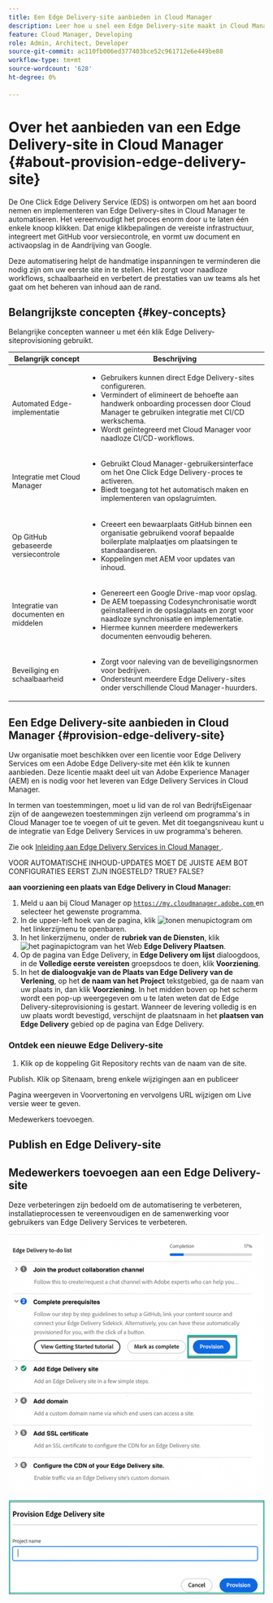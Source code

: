 ```yaml
---
title: Een Edge Delivery-site aanbieden in Cloud Manager
description: Leer hoe u snel een Edge Delivery-site maakt in Cloud Manager met een klik op een knop.
feature: Cloud Manager, Developing
role: Admin, Architect, Developer
source-git-commit: ac110fb006ed377403bce52c961712e6e449be88
workflow-type: tm+mt
source-wordcount: '628'
ht-degree: 0%

---
```



# Over het aanbieden van een Edge Delivery-site in Cloud Manager {#about-provision-edge-delivery-site}

De One Click Edge Delivery Service (EDS) is ontworpen om het aan boord nemen en implementeren van Edge Delivery-sites in Cloud Manager te automatiseren. Het vereenvoudigt het proces enorm door u te laten één enkele knoop klikken. Dat enige klikbepalingen de vereiste infrastructuur, integreert met GitHub voor versiecontrole, en vormt uw document en activaopslag in de Aandrijving van Google.

Deze automatisering helpt de handmatige inspanningen te verminderen die nodig zijn om uw eerste site in te stellen. Het zorgt voor naadloze workflows, schaalbaarheid en verbetert de prestaties van uw teams als het gaat om het beheren van inhoud aan de rand.

## Belangrijkste concepten {#key-concepts}

Belangrijke concepten wanneer u met één klik Edge Delivery-siteprovisioning gebruikt.

| Belangrijk concept | Beschrijving |
| --- | --- |
| Automated Edge-implementatie | <ul><li>Gebruikers kunnen direct Edge Delivery-sites configureren.</li><li>Vermindert of elimineert de behoefte aan handwerk onboarding processen door Cloud Manager te gebruiken integratie met CI/CD werkschema.</li><li>Wordt geïntegreerd met Cloud Manager voor naadloze CI/CD-workflows.</li></ul> |
| Integratie met Cloud Manager | <ul><li>Gebruikt Cloud Manager-gebruikersinterface om het One Click Edge Delivery-proces te activeren.</li><li>Biedt toegang tot het automatisch maken en implementeren van opslagruimten.</li></ul> |
| Op GitHub gebaseerde versiecontrole | <ul><li>Creeert een bewaarplaats GitHub binnen een organisatie gebruikend vooraf bepaalde boilerplate malplaatjes om plaatsingen te standaardiseren.</li><li>Koppelingen met AEM voor updates van inhoud.</li></ul> |
| Integratie van documenten en middelen | <ul><li>Genereert een Google Drive-map voor opslag.<li>De AEM toepassing Codesynchronisatie wordt geïnstalleerd in de opslagplaats en zorgt voor naadloze synchronisatie en implementatie.</li></li><li>Hiermee kunnen meerdere medewerkers documenten eenvoudig beheren.</li></ul> |
| Beveiliging en schaalbaarheid | <ul><li>Zorgt voor naleving van de beveiligingsnormen voor bedrijven.</li><li>Ondersteunt meerdere Edge Delivery-sites onder verschillende Cloud Manager-huurders.</li></ul> |



## Een Edge Delivery-site aanbieden in Cloud Manager {#provision-edge-delivery-site}

Uw organisatie moet beschikken over een licentie voor Edge Delivery Services om een Adobe Edge Delivery-site met één klik te kunnen aanbieden. Deze licentie maakt deel uit van Adobe Experience Manager (AEM) en is nodig voor het leveren van Edge Delivery Services in Cloud Manager.

In termen van toestemmingen, moet u lid van de rol van BedrijfsEigenaar zijn of de aangewezen toestemmingen zijn verleend om programma&#39;s in Cloud Manager toe te voegen of uit te geven. Met dit toegangsniveau kunt u de integratie van Edge Delivery Services in uw programma&#39;s beheren.

Zie ook [ Inleiding aan Edge Delivery Services in Cloud Manager ](/help/implementing/cloud-manager/edge-delivery/introduction-to-edge-delivery-services.md).

VOOR AUTOMATISCHE INHOUD-UPDATES MOET DE JUISTE AEM BOT CONFIGURATIES EERST ZIJN INGESTELD? TRUE? FALSE?

**aan voorziening een plaats van Edge Delivery in Cloud Manager:**

1. Meld u aan bij Cloud Manager op [`https://my.cloudmanager.adobe.com` ](https://my.cloudmanager.adobe.com/) en selecteer het gewenste programma.
1. In de upper-left hoek van de pagina, klik ![ tonen menupictogram ](https://spectrum.adobe.com/static/icons/workflow_18/Smock_ShowMenu_18_N.svg) om het linkerzijmenu te openbaren.
1. In het linkerzijmenu, onder de **rubriek van de Diensten**, klik ![ het paginapictogram van het Web ](https://spectrum.adobe.com/static/icons/workflow_18/Smock_WebPages_18_N.svg) **Edge Delivery Plaatsen**.
1. Op de pagina van Edge Delivery, in **Edge Delivery om lijst** dialoogdoos, in de **Volledige eerste vereisten** groepsdoos te doen, klik **Voorziening**.
1. In het **de dialoogvakje van de Plaats van Edge Delivery van de Verlening**, op het **de naam van het Project** tekstgebied, ga de naam van uw plaats in, dan klik **Voorziening**.
In het midden boven op het scherm wordt een pop-up weergegeven om u te laten weten dat de Edge Delivery-siteprovisioning is gestart.
Wanneer de levering volledig is en uw plaats wordt bevestigd, verschijnt de plaatsnaam in het **plaatsen van Edge Delivery** gebied op de pagina van Edge Delivery.

### Ontdek een nieuwe Edge Delivery-site




1. Klik op de koppeling Git Repository rechts van de naam van de site.

Publish. Klik op Sitenaam, breng enkele wijzigingen aan en publiceer

Pagina weergeven in Voorvertoning en vervolgens URL wijzigen om Live versie weer te geven.

Medewerkers toevoegen.




## Publish en Edge Delivery-site



## Medewerkers toevoegen aan een Edge Delivery-site


































Deze verbeteringen zijn bedoeld om de automatisering te verbeteren, installatieprocessen te vereenvoudigen en de samenwerking voor gebruikers van Edge Delivery Services te verbeteren. <!-- CMGR-59362 -->

![ Levering een Plaats van Edge Delivery ](/help/implementing/cloud-manager/release-notes/assets/eds-one-click-60.png)

![ de plaatsdialoog van Edge Delivery van de Levering ](/help/implementing/cloud-manager/release-notes/assets/eds-provision-60.png)